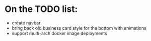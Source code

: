 # On the TODO list:
- create navbar
- bring back old business card style for the bottom with animations
- support multi-arch docker image deployments
